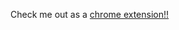 Check me out as a [chrome extension!!](https://chrome.google.com/webstore/detail/wandering-cat-to-help-you/fekmcdeljonllillnbjhophkhnjhhjpd/related)